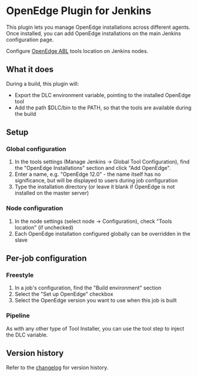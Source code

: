 # OpenEdge Plugin for Jenkins

This plugin lets you manage OpenEdge installations across different agents. Once installed, you can add OpenEdge installations on the main Jenkins configuration page.

Configure [OpenEdge ABL](https://www.progress.com/openedge) tools location on Jenkins nodes.

## What it does

During a build, this plugin will:

* Export the DLC environment variable, pointing to the installed OpenEdge tool
* Add the path $DLC/bin to the PATH, so that the tools are available during the build

## Setup

### Global configuration

1. In the tools settings (Manage Jenkins -> Global Tool Configuration), find the "OpenEdge Installations" section and click "Add OpenEdge".
2. Enter a name, e.g. "OpenEdge 12.0" - the name itself has no significance, but will be displayed to users during job configuration
3. Type the installation directory (or leave it blank if OpenEdge is not installed on the master server)

### Node configuration

1. In the node settings (select node -> Configuration), check "Tools location" (if unchecked)
2. Each OpenEdge installation configured globally can be overridden in the slave

## Per-job configuration

### Freestyle

1. In a job's configuration, find the "Build environment" section
2. Select the "Set up OpenEdge" checkbox
3. Select the OpenEdge version you want to use when this job is built

### Pipeline

As with any other type of Tool Installer, you can use the tool step to inject the DLC variable.

## Version history

Refer to the [changelog](CHANGELOG.md) for version history.
